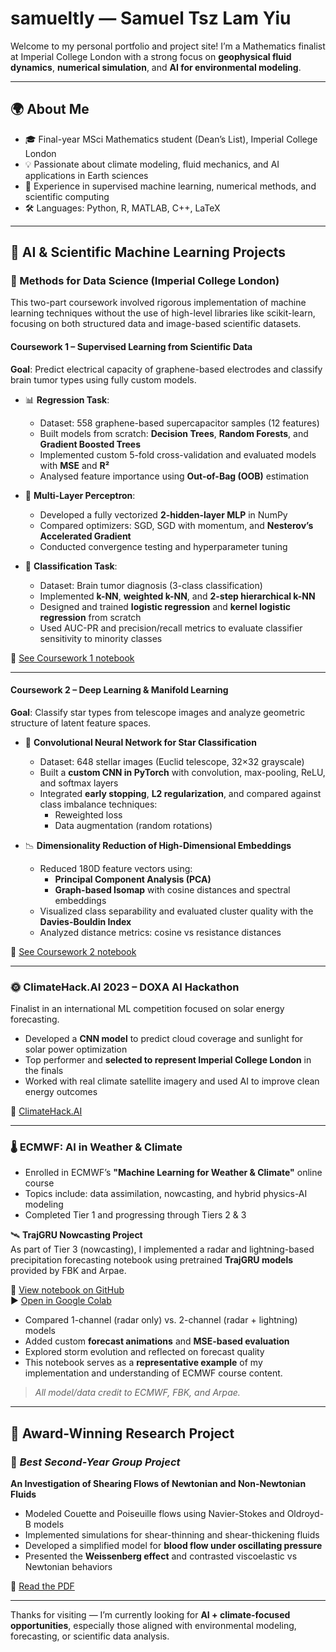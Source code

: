 # samueltly — Samuel Tsz Lam Yiu

Welcome to my personal portfolio and project site! I’m a Mathematics finalist at Imperial College London with a strong focus on **geophysical fluid dynamics**, **numerical simulation**, and **AI for environmental modeling**.

---

## 🌍 About Me

- 🎓 Final-year MSci Mathematics student (Dean’s List), Imperial College London  
- 💡 Passionate about climate modeling, fluid mechanics, and AI applications in Earth sciences  
- 🧠 Experience in supervised machine learning, numerical methods, and scientific computing  
- 🛠️ Languages: Python, R, MATLAB, C++, LaTeX  

---

## 🤖 AI & Scientific Machine Learning Projects

### 🔹 Methods for Data Science (Imperial College London)

This two-part coursework involved rigorous implementation of machine learning techniques without the use of high-level libraries like scikit-learn, focusing on both structured data and image-based scientific datasets.

#### **Coursework 1 – Supervised Learning from Scientific Data**

**Goal**: Predict electrical capacity of graphene-based electrodes and classify brain tumor types using fully custom models.

- 📊 **Regression Task**:  
  - Dataset: 558 graphene-based supercapacitor samples (12 features)  
  - Built models from scratch: **Decision Trees**, **Random Forests**, and **Gradient Boosted Trees**  
  - Implemented custom 5-fold cross-validation and evaluated models with **MSE** and **R²**  
  - Analysed feature importance using **Out-of-Bag (OOB)** estimation

- 🧠 **Multi-Layer Perceptron**:  
  - Developed a fully vectorized **2-hidden-layer MLP** in NumPy  
  - Compared optimizers: SGD, SGD with momentum, and **Nesterov’s Accelerated Gradient**  
  - Conducted convergence testing and hyperparameter tuning

- 🧪 **Classification Task**:  
  - Dataset: Brain tumor diagnosis (3-class classification)  
  - Implemented **k-NN**, **weighted k-NN**, and **2-step hierarchical k-NN**  
  - Designed and trained **logistic regression** and **kernel logistic regression** from scratch  
  - Used AUC-PR and precision/recall metrics to evaluate classifier sensitivity to minority classes

📎 [See Coursework 1 notebook](https://github.com/tlysamuel21/samueltly/blob/main/02079104_Coursework1.ipynb)

---

#### **Coursework 2 – Deep Learning & Manifold Learning**

**Goal**: Classify star types from telescope images and analyze geometric structure of latent feature spaces.

- 🌌 **Convolutional Neural Network for Star Classification**  
  - Dataset: 648 stellar images (Euclid telescope, 32×32 grayscale)  
  - Built a **custom CNN in PyTorch** with convolution, max-pooling, ReLU, and softmax layers  
  - Integrated **early stopping**, **L2 regularization**, and compared against class imbalance techniques:  
    - Reweighted loss  
    - Data augmentation (random rotations)

- 📉 **Dimensionality Reduction of High-Dimensional Embeddings**  
  - Reduced 180D feature vectors using:  
    - **Principal Component Analysis (PCA)**  
    - **Graph-based Isomap** with cosine distances and spectral embeddings  
  - Visualized class separability and evaluated cluster quality with the **Davies-Bouldin Index**  
  - Analyzed distance metrics: cosine vs resistance distances

📎 [See Coursework 2 notebook](https://github.com/tlysamuel21/samueltly/blob/main/02079104_Coursework2_Part1.ipynb)

---

### 🌞 ClimateHack.AI 2023 – DOXA AI Hackathon

Finalist in an international ML competition focused on solar energy forecasting.

- Developed a **CNN model** to predict cloud coverage and sunlight for solar power optimization  
- Top performer and **selected to represent Imperial College London** in the finals  
- Worked with real climate satellite imagery and used AI to improve clean energy outcomes

🔗 [ClimateHack.AI](https://climatehack.ai/#:~:text=Find%20out%20about%20our%20progress,carbon%20emissions%20with%20machine%20learning.)

---

### 🌡️ ECMWF: AI in Weather & Climate

- Enrolled in ECMWF’s **"Machine Learning for Weather & Climate"** online course  
- Topics include: data assimilation, nowcasting, and hybrid physics-AI modeling  
- Completed Tier 1 and progressing through Tiers 2 & 3

🛰️ **TrajGRU Nowcasting Project**  
As part of Tier 3 (nowcasting), I implemented a radar and lightning-based precipitation forecasting notebook using pretrained **TrajGRU models** provided by FBK and Arpae.

📎 [View notebook on GitHub](https://github.com/tlysamuel21/samueltly/blob/main/nwcmodel.ipynb)  
▶️ [Open in Google Colab](https://colab.research.google.com/github/tlysamuel21/samueltly/blob/main/nwcmodel.ipynb)  

- Compared 1-channel (radar only) vs. 2-channel (radar + lightning) models  
- Added custom **forecast animations** and **MSE-based evaluation**  
- Explored storm evolution and reflected on forecast quality  
- This notebook serves as a **representative example** of my implementation and understanding of ECMWF course content.


> *All model/data credit to ECMWF, FBK, and Arpae.*

---

## 🧪 Award-Winning Research Project

### 🥇 _Best Second-Year Group Project_  
**An Investigation of Shearing Flows of Newtonian and Non-Newtonian Fluids**

- Modeled Couette and Poiseuille flows using Navier-Stokes and Oldroyd-B models  
- Implemented simulations for shear-thinning and shear-thickening fluids  
- Developed a simplified model for **blood flow under oscillating pressure**  
- Presented the **Weissenberg effect** and contrasted viscoelastic vs Newtonian behaviors

📄 [Read the PDF](https://github.com/tlysamuel21/samueltly/blob/main/M2R_Final_Report%20(1).pdf)

---

Thanks for visiting — I’m currently looking for **AI + climate-focused opportunities**, especially those aligned with environmental modeling, forecasting, or scientific data analysis.
